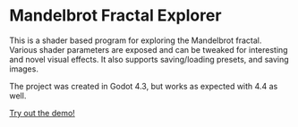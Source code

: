 # Mandelbrot Fractal Explorer
This is a shader based program for exploring the Mandelbrot fractal. Various shader parameters are exposed and can be tweaked for interesting and novel visual effects. It also supports saving/loading presets, and saving images.

The project was created in Godot 4.3, but works as expected with 4.4 as well.

[Try out the demo!](https://erlingsp.itch.io/mandelbrot-explorer)